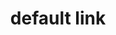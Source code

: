 ---
title: default link
button-text: Link text
link:
sort_number:
published: no
_hide_content: true
---
